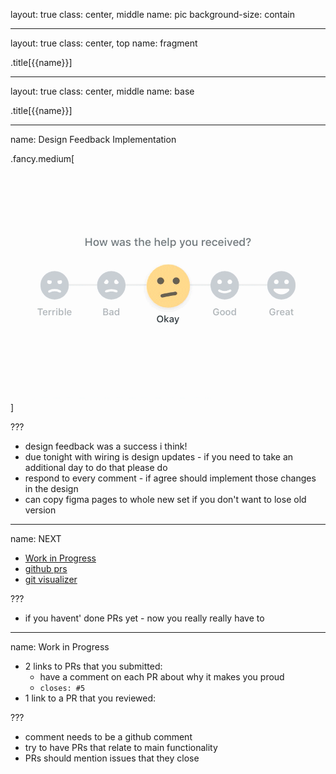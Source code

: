 layout: true
class: center, middle
name: pic
background-size: contain

---

layout: true
class: center, top
name: fragment

.title[{{name}}]

---
layout: true
class: center, middle
name: base

.title[{{name}}]




---
name: Design Feedback Implementation

.fancy.medium[![](img/howwashelp.gif)]


???
* design feedback was a success i think!
* due tonight with wiring is design updates - if you need to take an additional day to do that please do
* respond to every comment - if agree should implement those changes in the design
* can copy figma pages to whole new set if you don't want to lose old version

---
name: NEXT


* [Work in Progress](http://cs98.me/projects/milestones/workinprogress)
* [github prs](https://yangsu.github.io/pull-request-tutorial/)
* [git visualizer](https://onlywei.github.io/explain-git-with-d3/)

???
* if you havent' done PRs yet - now you really really have to


---
name: Work in Progress

* 2 links to PRs that you submitted:
  * have a comment on each PR about why it makes you proud
  * `closes: #5`
* 1 link to a PR that you reviewed:


???
* comment needs to be a github comment
* try to have PRs that relate to main functionality
* PRs should mention issues that they close
